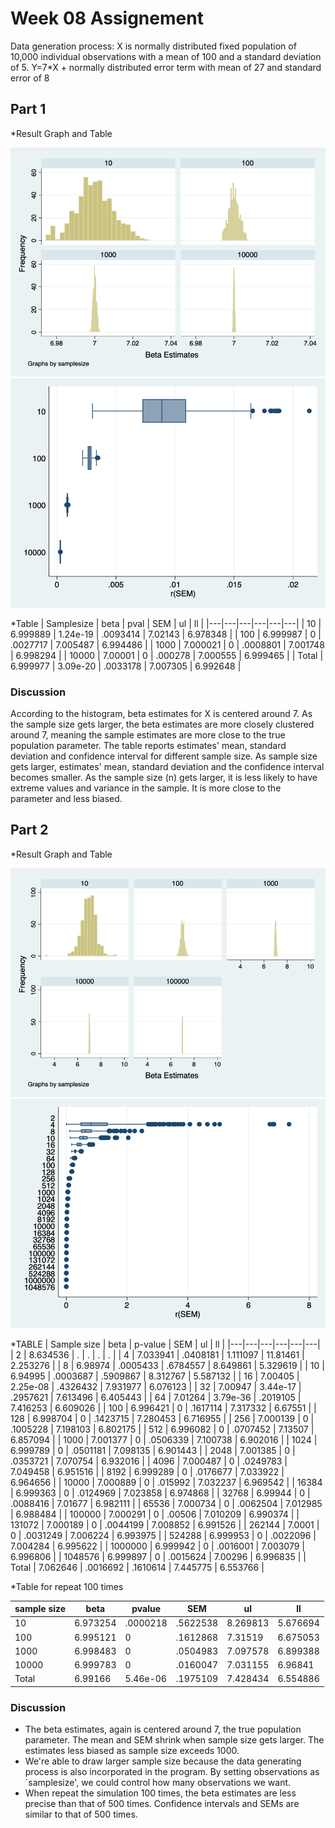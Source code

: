 # Week 08 Assignement
Data generation process:
X is normally distributed fixed population of 10,000 individual observations with a mean of 100 and a standard deviation of  5.
Y=7*X + normally distributed error term with mean of 27 and standard error of 8

## Part 1

*Result Graph and Table

![part1_beta](q1_beta.png)
![part1_SEM](q1_SEM.png)

*Table 
| Samplesize | beta | pval | SEM | ul | ll |
|---|---|---|---|---|---|
| 10 | 6.999889 | 1.24e-19 | .0093414 | 7.02143 | 6.978348 |
| 100  | 6.999987 | 0 | .0027717 | 7.005487 | 6.994486 |
| 1000  | 7.000021 | 0 | .0008801 | 7.001748 | 6.998294 |
| 10000  | 7.00001 | 0 | .000278 | 7.000555 | 6.999465 |
| Total  | 6.999977 | 3.09e-20 | .0033178 | 7.007305 | 6.992648 |

### Discussion

According to the histogram, beta estimates for X is centered around 7. As the sample size gets larger, the beta estimates are more closely clustered around 7, meaning the sample estimates are more close to the true population parameter. 
The table reports estimates' mean, standard deviation and confidence interval for different sample size. As sample size gets larger, estimates' mean, standard deviation and the confidence interval becomes smaller. As the sample size (n) gets larger, it is less likely to have extreme values and variance in the sample. It is more close to the parameter and less biased.  

## Part 2

*Result Graph and Table

![part2_beta](q2_beta.png)
![part2_SEM](q2_SEM.png)

*TABLE
| Sample size  | beta | p-value | SEM | ul | ll |
|---|---|---|---|---|---|
| 2 | 8.634536 | . | . | . | . |
| 4  | 7.033941 | .0408181 | 1.111097 | 11.81461 | 2.253276 |
| 8  | 6.98974 | .0005433 | .6784557 | 8.649861 | 5.329619 |
| 10  | 6.94995 | .0003687 | .5909867 | 8.312767 | 5.587132 |
| 16  | 7.00405 | 2.25e-08 | .4326432 | 7.931977 | 6.076123 |
| 32  | 7.00947 | 3.44e-17 | .2957621 | 7.613496 | 6.405443 |
| 64  | 7.01264 | 3.79e-36 | .2019105 | 7.416253 | 6.609026 |
| 100  | 6.996421 | 0 | .1617114 | 7.317332 | 6.67551 |
| 128  | 6.998704 | 0 | .1423715 | 7.280453 | 6.716955 |
| 256  | 7.000139 | 0 | .1005228 | 7.198103 | 6.802175 |
| 512  | 6.996082 | 0 | .0707452 | 7.13507 | 6.857094 |
| 1000  | 7.001377 | 0 | .0506339 | 7.100738 | 6.902016 |
| 1024  | 6.999789 | 0 | .0501181 | 7.098135 | 6.901443 |
| 2048  | 7.001385 | 0 | .0353721 | 7.070754 | 6.932016 |
| 4096  | 7.000487 | 0 | .0249783 | 7.049458 | 6.951516 |
| 8192  | 6.999289 | 0 | .0176677 | 7.033922 | 6.964656 |
| 10000  | 7.000889 | 0 | .015992 | 7.032237 | 6.969542 |
| 16384  | 6.999363 | 0 | .0124969 | 7.023858 | 6.974868 |
| 32768  | 6.99944 | 0 | .0088416 | 7.01677 | 6.982111 |
| 65536  | 7.000734 | 0 | .0062504 | 7.012985 | 6.988484 |
| 100000  | 7.000291 | 0 | .00506 | 7.010209 | 6.990374 |
| 131072  | 7.000189 | 0 | .0044199 | 7.008852 | 6.991526 |
| 262144  | 7.0001 | 0 | .0031249 | 7.006224 | 6.993975 |
| 524288  | 6.999953 | 0 | .0022096 | 7.004284 | 6.995622 |
| 1000000  | 6.999942 | 0 | .0016001 | 7.003079 | 6.996806 |
| 1048576  | 6.999897 | 0 | .0015624 | 7.00296 | 6.996835 |
| Total  | 7.062646 | .0016692 | .1610614 | 7.445775 | 6.553766 |


*Table for repeat 100 times

| sample size | beta | pvalue | SEM | ul | ll |
|---|---|---|---|---|---|
| 10  | 6.973254 | .0000218 | .5622538 | 8.269813 | 5.676694 |
| 100  | 6.995121 | 0 | .1612868 | 7.31519 | 6.675053 |
| 1000  | 6.998483 | 0 | .0504983 | 7.097578 | 6.899388 |
| 10000  | 6.999783 | 0 | .0160047 | 7.031155 | 6.96841 |
| Total  | 6.99166 | 5.46e-06 | .1975109 | 7.428434 | 6.554886 |

### Discussion
* The beta estimates, again is centered around 7, the true population parameter. The mean and SEM shrink when sample size gets larger. The estimates less biased as sample size exceeds 1000. 
* We're able to draw larger sample size because the data generating process is also incorporated in the program. By setting observations as `samplesize', we could control how many observations we want. 
* When repeat the simulation 100 times, the beta estimates are less precise than that of 500 times. Confidence intervals and SEMs are similar to that of 500 times.
